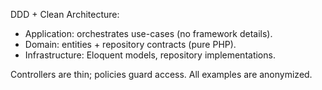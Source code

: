 DDD + Clean Architecture:
- Application: orchestrates use-cases (no framework details).
- Domain: entities + repository contracts (pure PHP).
- Infrastructure: Eloquent models, repository implementations.

Controllers are thin; policies guard access. All examples are anonymized.
